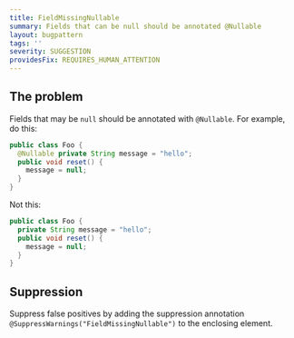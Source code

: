 ```yaml
---
title: FieldMissingNullable
summary: Fields that can be null should be annotated @Nullable
layout: bugpattern
tags: ''
severity: SUGGESTION
providesFix: REQUIRES_HUMAN_ATTENTION
---
```


<!--
*** AUTO-GENERATED, DO NOT MODIFY ***
To make changes, edit the @BugPattern annotation or the explanation in docs/bugpattern.
-->

## The problem
Fields that may be `null` should be annotated with `@Nullable`. For example, do
this:

```java {.good}
public class Foo {
  @Nullable private String message = "hello";
  public void reset() {
    message = null;
  }
}
```

Not this:

```java {.bad}
public class Foo {
  private String message = "hello";
  public void reset() {
    message = null;
  }
}
```

## Suppression
Suppress false positives by adding the suppression annotation `@SuppressWarnings("FieldMissingNullable")` to the enclosing element.
